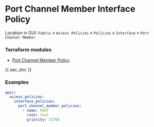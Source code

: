 # Port Channel Member Interface Policy

Location in GUI:
`Fabric` » `Access Policies` » `Policies` » `Interface` » `Port Channel Member`

### Terraform modules

* [Port Channel Member Policy](https://registry.terraform.io/modules/netascode/port-channel-member-policy/aci/latest)

{{ aac_doc }}
### Examples

```yaml
apic:
  access_policies:
    interface_policies:
      port_channel_member_policies:
        - name: FAST
          rate: fast
          priority: 32768
```

